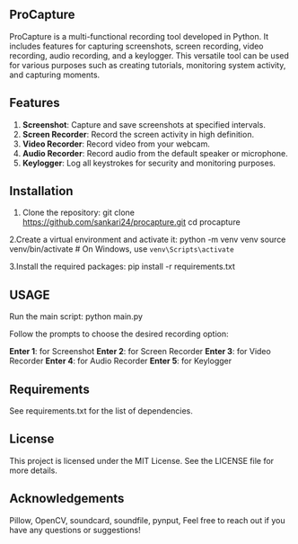  ## ProCapture

ProCapture is a multi-functional recording tool developed in Python. It includes features for capturing screenshots, screen recording, video recording, audio recording, and a keylogger. This versatile tool can be used for various purposes such as creating tutorials, monitoring system activity, and capturing moments.

## Features

1. **Screenshot**: Capture and save screenshots at specified intervals.
2. **Screen Recorder**: Record the screen activity in high definition.
3. **Video Recorder**: Record video from your webcam.
4. **Audio Recorder**: Record audio from the default speaker or microphone.
5. **Keylogger**: Log all keystrokes for security and monitoring purposes.

## Installation

1. Clone the repository:
   git clone https://github.com/sankari24/procapture.git
   cd procapture
   
2.Create a virtual environment and activate it:
  python -m venv venv
  source venv/bin/activate  # On Windows, use `venv\Scripts\activate`

3.Install the required packages:
  pip install -r requirements.txt

## USAGE
  Run the main script:
    python main.py
  
Follow the prompts to choose the desired recording option:

  **Enter 1**: for Screenshot
  **Enter 2**: for Screen Recorder
  **Enter 3**: for Video Recorder
  **Enter 4**: for Audio Recorder
  **Enter 5**: for Keylogger
  
  ## Requirements
  See requirements.txt for the list of dependencies.

## License
This project is licensed under the MIT License. See the LICENSE file for more details.

## Acknowledgements
Pillow, 
 OpenCV,
 soundcard,
 soundfile,
 pynput,
Feel free to reach out if you have any questions or suggestions!
